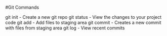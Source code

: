 #Git Commands

git init - Create a new git repo
git status - View the changes to your project code
git add - Add files to staging area
git commit - Creates a new commit with files from staging area
git log - View recent commits 